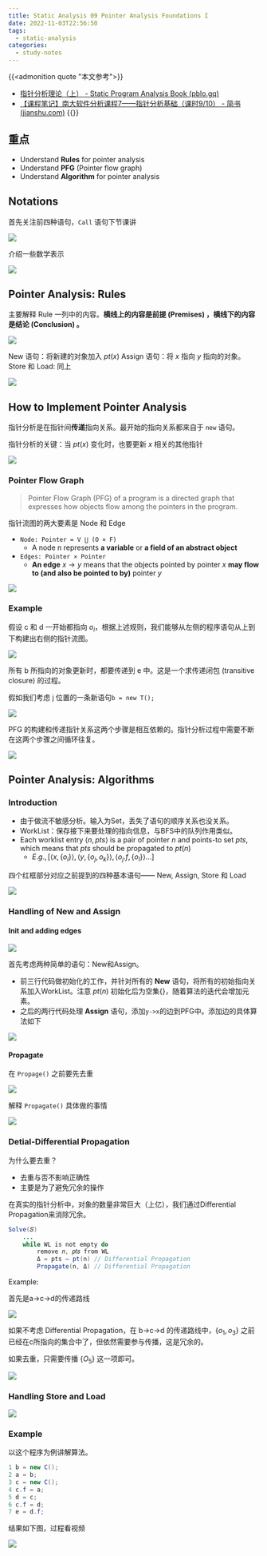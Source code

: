 ```yaml
---
title: Static Analysis 09 Pointer Analysis Foundations I
date: 2022-11-03T22:56:50
tags: 
  - static-analysis
categories:
  - study-notes
---
```


<!--more-->
{{<admonition quote "本文参考">}}
- [指针分析理论（上） - Static Program Analysis Book (pblo.gq)](https://spa-book.pblo.gq/ch3/pointer-analysis/03-02-pointer2-analysis-spa)
- [【课程笔记】南大软件分析课程7——指针分析基础（课时9/10） - 简书 (jianshu.com)](https://www.jianshu.com/p/5cbc5bb5c4da)
{{</admonition>}}

## 重点

-  Understand **Rules** for pointer analysis
-   Understand **PFG** (Pointer flow graph)
-   Understand **Algorithm** for pointer analysis

## Notations

首先关注前四种语句，`Call` 语句下节课讲

![](https://cdn.hcplantern.cn/img/2022/11/03/20221103-225819.png-default)

介绍一些数学表示

![](https://cdn.hcplantern.cn/img/2022/11/03/20221103-225858.png-default)

## Pointer Analysis: Rules

主要解释 Rule 一列中的内容。**横线上的内容是前提 (Premises) ，横线下的内容是结论 (Conclusion) 。**

![](https://cdn.hcplantern.cn/img/2022/11/03/20221103-230420.png-default)

New 语句：将新建的对象加入 $pt(x)$
Assign 语句：将 $x$ 指向 $y$ 指向的对象。
Store 和 Load: 同上 

![](https://cdn.hcplantern.cn/img/2022/11/03/20221103-231403.png-default)

## How to Implement Pointer Analysis

指针分析是在指针间**传递**指向关系。最开始的指向关系都来自于 `new` 语句。

指针分析的关键：当 $pt(x)$ 变化时，也要更新 $x$ 相关的其他指针

![](https://cdn.hcplantern.cn/img/2022/11/11/20221111-210153.png-default)

### Pointer Flow Graph

> Pointer Flow Graph (PFG) of a program is a directed graph that expresses how objects flow among the pointers in the program.

指针流图的两大要素是 Node 和 Edge

-   `Node: Pointer = V ⋃ (O × F)`
    -   A node n represents **a variable** or **a field of an abstract object**
-   `Edges: Pointer × Pointer`
    -   **An edge** $x \to y$ means that the objects pointed by pointer $x$ **may flow to (and also be pointed to by)** pointer $y$

![](https://cdn.hcplantern.cn/img/2022/11/11/20221111-210608.png-default)

### Example

假设 c 和 d 一开始都指向 $o_i$，根据上述规则，我们能够从左侧的程序语句从上到下构建出右侧的指针流图。

![](https://cdn.hcplantern.cn/img/2022/11/11/20221111-210720.png-default)

所有 b 所指向的对象更新时，都要传递到 e 中。这是一个求传递闭包 (transitive closure) 的过程。

假如我们考虑 j 位置的一条新语句`b = new T();`

![](https://cdn.hcplantern.cn/img/2022/11/11/20221111-211147.png-default)

PFG 的构建和传递指针关系这两个步骤是相互依赖的。指针分析过程中需要不断在这两个步骤之间循环往复。

![](https://cdn.hcplantern.cn/img/2022/11/11/20221111-211330.png-default)

## Pointer Analysis: Algorithms

### Introduction

- 由于做流不敏感分析。输入为Set，丢失了语句的顺序关系也没关系。
- WorkList：保存接下来要处理的指向信息，与BFS中的队列作用类似。
- Each worklist entry $\left \langle n, pts \right \rangle$ is a pair of pointer $n$ and points-to set $pts$, which means that $pts$ should be propagated to $pt(n)$
	- $E.g.,  [\langle x, \{o_i\} \rangle, \langle y, \{o_j, o_k\} \rangle , \langle o_j.f, \{o_l\} \rangle \dots]$

四个红框部分对应之前提到的四种基本语句—— New, Assign, Store 和 Load

![](https://cdn.hcplantern.cn/img/2022/11/11/20221111-211604.png-default)

### Handling of New and Assign

#### Init and adding edges

![](https://cdn.hcplantern.cn/img/2022/11/11/20221111-212800.png-default)

首先考虑两种简单的语句：New和Assign。

- 前三行代码做初始化的工作，并针对所有的 **New** 语句，将所有的初始指向关系加入WorkList。注意 $pt(n)$ 初始化后为空集$\{\}$，随着算法的迭代会增加元素。
- 之后的两行代码处理 **Assign** 语句，添加`y->x`的边到PFG中。添加边的具体算法如下

![](https://cdn.hcplantern.cn/img/2022/11/11/20221111-213107.png-default)

#### Propagate

在 `Propage()` 之前要先去重

![](https://cdn.hcplantern.cn/img/2022/11/11/20221111-213336.png-default)

解释 `Propagate()` 具体做的事情

![](https://cdn.hcplantern.cn/img/2022/11/11/20221111-213357.png-default)

### Detial-Differential Propagation

为什么要去重？
- 去重与否不影响正确性
- 主要是为了避免冗余的操作

在真实的指针分析中，对象的数量非常巨大（上亿），我们通过Differential Propagation来消除冗余。

```java
Solve(𝑆)
    ...
    while WL is not empty do
        remove 𝑛, 𝑝𝑡𝑠 from WL
        Δ = pts – pt(n) // Differential Propagation
        Propagate(n, Δ) // Differential Propagation
```

Example: 

首先是a->c->d的传递路线

![](https://cdn.hcplantern.cn/img/2022/11/11/20221111-221218.png-default)

如果不考虑 Differential Propagation，在 b->c->d 的传递路线中，$\{o_1, o_3\}$
之前已经在c所指向的集合中了，但依然需要参与传播，这是冗余的。

如果去重，只需要传播  $\{O_5\}$ 这一项即可。

![](https://cdn.hcplantern.cn/img/2022/11/11/20221111-221640.png-default)

### Handling Store and Load

![](https://cdn.hcplantern.cn/img/2022/11/11/20221111-221841.png-default)

### Example

以这个程序为例讲解算法。

```java
1 b = new C(); 
2 a = b;
3 c = new C(); 
4 c.f = a;
5 d = c;
6 c.f = d; 
7 e = d.f;
```

结果如下图，过程看视频

![](https://cdn.hcplantern.cn/img/2022/11/11/20221111-225537.png-default)
